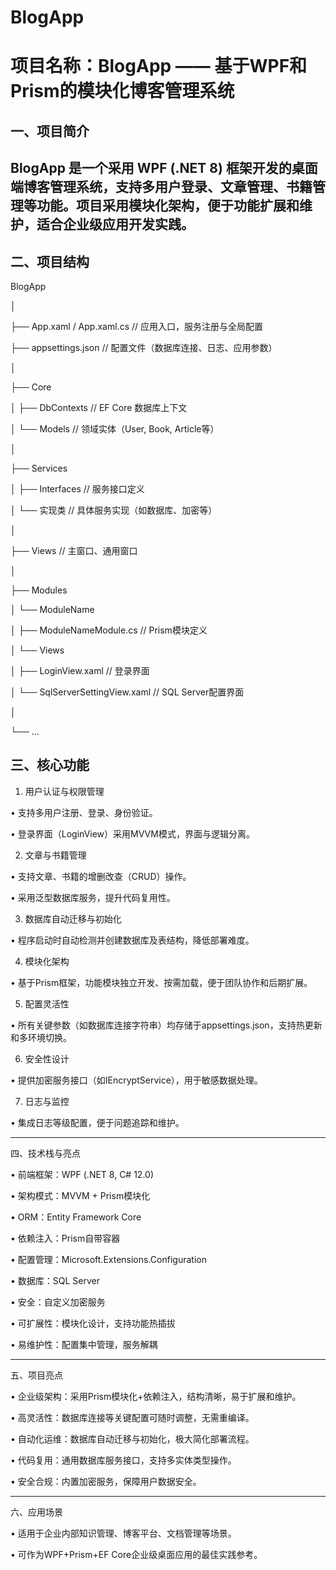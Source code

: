 # BlogApp

# 项目名称：BlogApp —— 基于WPF和Prism的模块化博客管理系统

## 一、项目简介
 BlogApp 是一个采用 WPF (.NET 8) 框架开发的桌面端博客管理系统，支持多用户登录、文章管理、书籍管理等功能。项目采用模块化架构，便于功能扩展和维护，适合企业级应用开发实践。
---
## 二、项目结构

BlogApp

│

├── App.xaml / App.xaml.cs           // 应用入口，服务注册与全局配置

├── appsettings.json                 // 配置文件（数据库连接、日志、应用参数）

│

├── Core

│   ├── DbContexts                   // EF Core 数据库上下文

│   └── Models                       // 领域实体（User, Book, Article等）

│

├── Services

│   ├── Interfaces                   // 服务接口定义

│   └── 实现类                        // 具体服务实现（如数据库、加密等）

│

├── Views                            // 主窗口、通用窗口

│

├── Modules

│   └── ModuleName

│       ├── ModuleNameModule.cs      // Prism模块定义

│       └── Views

│           ├── LoginView.xaml       // 登录界面

│           └── SqlServerSettingView.xaml // SQL Server配置界面

│

└── ...
## 三、核心功能

1.	用户认证与权限管理

•	支持多用户注册、登录、身份验证。

•	登录界面（LoginView）采用MVVM模式，界面与逻辑分离。

2.	文章与书籍管理

•	支持文章、书籍的增删改查（CRUD）操作。

•	采用泛型数据库服务，提升代码复用性。

3.	数据库自动迁移与初始化

•	程序启动时自动检测并创建数据库及表结构，降低部署难度。

4.	模块化架构

•	基于Prism框架，功能模块独立开发、按需加载，便于团队协作和后期扩展。

5.	配置灵活性

•	所有关键参数（如数据库连接字符串）均存储于appsettings.json，支持热更新和多环境切换。

6.	安全性设计

•	提供加密服务接口（如IEncryptService），用于敏感数据处理。

7.	日志与监控

•	集成日志等级配置，便于问题追踪和维护。

---

四、技术栈与亮点

•	前端框架：WPF (.NET 8, C# 12.0)

•	架构模式：MVVM + Prism模块化

•	ORM：Entity Framework Core

•	依赖注入：Prism自带容器

•	配置管理：Microsoft.Extensions.Configuration

•	数据库：SQL Server

•	安全：自定义加密服务

•	可扩展性：模块化设计，支持功能热插拔

•	易维护性：配置集中管理，服务解耦

---

五、项目亮点

•	企业级架构：采用Prism模块化+依赖注入，结构清晰，易于扩展和维护。

•	高灵活性：数据库连接等关键配置可随时调整，无需重编译。

•	自动化运维：数据库自动迁移与初始化，极大简化部署流程。

•	代码复用：通用数据库服务接口，支持多实体类型操作。

•	安全合规：内置加密服务，保障用户数据安全。

---

六、应用场景

•	适用于企业内部知识管理、博客平台、文档管理等场景。

•	可作为WPF+Prism+EF Core企业级桌面应用的最佳实践参考。
